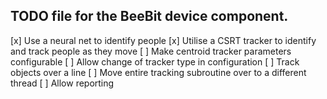 ## TODO file for the BeeBit device component.

[x] Use a neural net to identify people
[x] Utilise a CSRT tracker to identify and track people as they move
[ ] Make centroid tracker parameters configurable
[ ] Allow change of tracker type in configuration
[ ] Track objects over a line
[ ] Move entire tracking subroutine over to a different thread
[ ] Allow reporting